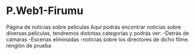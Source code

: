 # P.Web1-Firumu
Página de noticias sobre películas
Aquí podrás encontrar noticias sobre diversas películas, tendremos distintas categorías y podrás ver:
-Detrás de cámaras
-Escenas eliminadas
-noticias sobre los directores de dicho filme.
renglón de prueba
